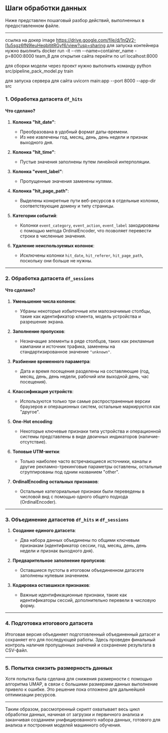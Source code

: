 ## Шаги обработки данных

Ниже представлен пошаговый разбор действий, выполненных в предоставленном файле.

---

ссылка на докер image
https://drive.google.com/file/d/1nQV2-l1u5sgz6fN9leuHeqbititRGyf6/view?usp=sharing
для запуска контейнера нужно выолнить
docker run -it --rm --name=container_name -p=8000:8000 team_8 
для открытия сайта перейти по url
localhost:8000

для сборки модели через проект нужно выполнить команду 
python src/pipeline_pack_model.py train 

для запуска сервера для сайта 
uvicorn main:app --port 8000 --app-dir src


### 1. Обработка датасета `df_hits`

#### Что сделано?
1. **Колонка "hit_date"**:  
   - Преобразована в удобный формат даты-времени.
   - Из нее извлечены год, месяц, день, день недели и признак выходного дня.
   
2. **Колонка "hit_time"**:  
   - Пустые значения заполнены путем линейной интерполяции.
   
3. **Колонка "event_label"**:  
   - Пропущенные значения заменены нулями.
   
4. **Колонка "hit_page_path"**:  
   - Выделены конкретные пути веб-ресурсов в отдельные колонки, соответствующие домену и типу страницы.
   
5. **Категории событий**:  
   - Колонки `event_category`, `event_action`, `event_label` закодированы с помощью метода OrdinalEncoder, что позволяет перевести строки в численные значения.
   
6. **Удаление неиспользуемых колонок**:  
   - Исключены колонки `hit_date`, `hit_referer`, `hit_page_path`, поскольку они больше не нужны.

---

### 2. Обработка датасета `df_sessions`

#### Что сделано?
1. **Уменьшение числа колонок**:  
   - Убраны некоторые избыточные или малозначимые столбцы, такие как идентификатор клиента, модель устройства и разрешение экрана.
   
2. **Заполнение пропусков**:  
   - Незначащие элементы в ряде столбцов, таких как рекламные кампании и источник трафика, заменены на стандартизированное значение `"unknown"`.
   
3. **Разбиение временного параметра**:  
   - Дата и время посещения разделены на составляющие (год, месяц, день, день недели, рабочий или выходной день, час посещения).
   
4. **Классификация устройств**:  
   - Используются только три самые распространенные версии браузеров и операционных систем, остальные маркируются как "другое".
   
5. **One-Hot encoding**:  
   - Некоторые ключевые признаки типа устройства и операционной системы представлены в виде двоичных индикаторов (наличие-отсутствие).
   
6. **Топовые UTM-метки**:  
   - Только наиболее часто встречающиеся источники, каналы и другие рекламно-трекинговые параметры оставлены, остальные сгруппированы под одним названием "other".
   
7. **OrdinalEncoding остальных признаков**:  
   - Остальные категориальные признаки были переведены в числовой вид с помощью одного общего подхода (OrdinalEncoder).

---

### 3. Объединение датасетов `df_hits` и `df_sessions`

1. **Создание единого датасета**:  
   - Два набора данных объединены по общими ключевым признакам (идентификатор сессии, год, месяц, день, день недели и признак выходного дня).
   
2. **Предварительное заполнение пропусков**:  
   - Оставшиеся пустоты в итоговом объединенном датасете заполнены нулевым значением.
   
3. **Кодировка оставшихся признаков**:  
   - Важные идентификационные признаки, такие как идентификаторы сессий, дополнительно перевели в числовую форму.

---

### 4. Подготовка итогового датасета

Итоговая версия объединяет подготовленный объединенный датасет и сохраняет его для последующей работы. Здесь проведен финальный контроль наличия пропущенных значений и сохранение результата в CSV-файл.

---

### 5. Попытка снизить размерность данных

Хотя попытка была сделана для снижения размерности с помощью алгоритма UMAP, в связи с большими размерами данных выполнение привело к ошибке. Это решение пока отложено для дальнейшей оптимизации ресурсов.

---

Таким образом, рассмотренный скрипт охватывает весь цикл обработки данных, начиная от загрузки и первичного анализа и заканчивая созданием унифицированного набора данных, готового для анализа и построения моделей машинного обучения.
